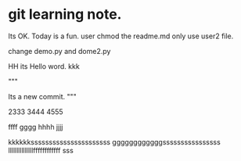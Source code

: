 # git learning note.

Its OK.
Today is a fun.
user chmod the readme.md
only use user2 file.

change demo.py and dome2.py


HH
its Hello word.
kkk


"""

Its a new commit.
"""

2333
3444
4555


ffff
gggg
hhhh
jjjj


kkkkkkssssssssssssssssssssss
ggggggggggggssssssssssssssss
lllllllllllllllffffffffffff
sss

